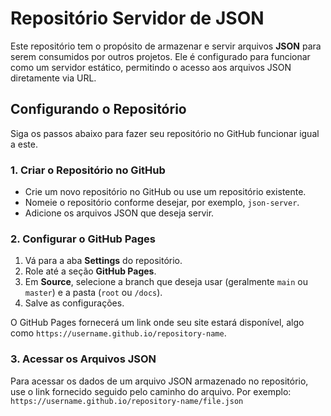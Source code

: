 # Repositório Servidor de JSON

Este repositório tem o propósito de armazenar e servir arquivos __JSON__ para serem consumidos por outros projetos. Ele é configurado para funcionar como um servidor estático, permitindo o acesso aos arquivos JSON diretamente via URL.

## Configurando o Repositório

Siga os passos abaixo para fazer seu repositório no GitHub funcionar igual a este.

### 1. Criar o Repositório no GitHub

- Crie um novo repositório no GitHub ou use um repositório existente.
- Nomeie o repositório conforme desejar, por exemplo, `json-server`.
- Adicione os arquivos JSON que deseja servir.

### 2. Configurar o GitHub Pages

1. Vá para a aba **Settings** do repositório.
2. Role até a seção **GitHub Pages**.
3. Em **Source**, selecione a branch que deseja usar (geralmente `main` ou `master`) e a pasta (`root` ou `/docs`).
4. Salve as configurações.

O GitHub Pages fornecerá um link onde seu site estará disponível, algo como `https://username.github.io/repository-name`.

### 3. Acessar os Arquivos JSON

Para acessar os dados de um arquivo JSON armazenado no repositório, use o link fornecido seguido pelo caminho do arquivo. Por exemplo: `https://username.github.io/repository-name/file.json`